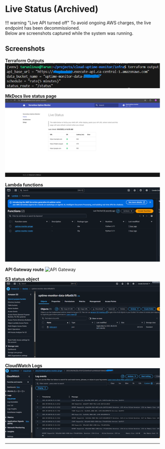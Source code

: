 # Live Status (Archived)

!!! warning "Live API turned off"
    To avoid ongoing AWS charges, the live endpoint has been decommissioned.  
    Below are screenshots captured while the system was running.

## Screenshots

**Terraform Outputs**
![Terraform Output](images/tf-output.png)

**MkDocs live status page**
![Live Status](images/live-status.png)

**Lambda functions**
![AWS Lambda](images/lambda-functions.png)

**API Gateway route**
![API Gateway](images/apigw-status-route.png)

**S3 status object**
![S3 status.json](images/s3-status-object.png)

**CloudWatch Logs**
![Logs](images/logs.png)

---
<!--

# Live Status

> The table below is fed by your AWS API. After deploy, paste your API URL where noted and this page will auto-refresh content when you reload.

<div id="status">Loading…</div>

<script>
(async () => {
  const api = "https://suxy3erbt6.execute-api.ca-central-1.amazonaws.com/status"; // Replace after Terraform outputs
  try {
    const res = await fetch(api);
    const data = await res.json();
    const when = new Date(data.timestamp * 1000).toLocaleString();
    const rows = data.results.map(r =>
      `<tr><td>${r.url}</td><td>${r.ok ? "✅" : "❌"}</td><td>${r.ms ?? "-"}</td><td>${r.error ?? ""}</td></tr>`
    ).join("");
    document.getElementById("status").innerHTML =
      `<p>Last check: <b>${when}</b></p>
       <table>
         <tr><th>URL</th><th>OK</th><th>Latency (ms)</th><th>Error</th></tr>
         ${rows}
       </table>`;
  } catch(e) {
    document.getElementById("status").textContent = "Failed to load status.";
  }
})();
</script>
-->